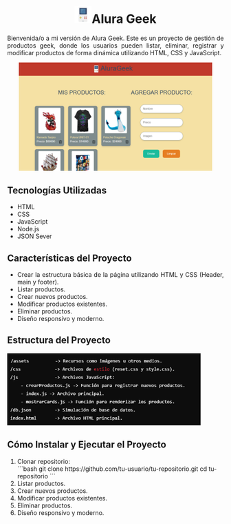 <h1 align = "center"><img src = "https://github.com/NinaGaZu/Challenge-AluraGeek/blob/main/assets/iconos/gameboygames.png"  width = 40px/>Alura Geek</h1>
<p align = "justify">Bienvenida/o a mi versión de Alura Geek. Este es un proyecto de gestión de productos geek, donde los usuarios pueden listar, eliminar, registrar y modificar productos de forma dinámica utilizando HTML, CSS y JavaScript.</p>
<div align = "center">
  <img src = "https://github.com/NinaGaZu/Challenge-AluraGeek/blob/main/assets/image_readme/AluraGeek.png"  width = 450px/>
</div>
<h2>Tecnologías Utilizadas</h2>
<ul>
  <li align="justify">HTML</li>
  <li align ="justify">CSS</li>
  <li align ="justify">JavaScript</li>
  <li align="justify">Node.js</li>
  <li align="justify">JSON Sever</li>
</ul>
<h2>Características del Proyecto</h2>
<ul>
  <li align = "justify">Crear la estructura básica de la página utilizando HTML y CSS (Header, main y footer).</li>
  <li align = "justify">Listar productos.</li>
  <li align = "justify">Crear nuevos productos.</li>
  <li align = "justify">Modificar productos existentes.</li>
  <li align = "justify">Eliminar productos.</li>
  <li align = "justify">Diseño responsivo y moderno.</li>
</ul>
<h2>Estructura del Proyecto</h2>
<img src = "https://github.com/NinaGaZu/Challenge-AluraGeek/blob/main/assets/image_readme/estructura.png"  width = 450px/>
<h2>Cómo Instalar y Ejecutar el Proyecto</h2>
<ol>
  <li align = "justify">Clonar repositorio:</li>
  ```bash
  git clone https://github.com/tu-usuario/tu-repositorio.git
  cd tu-repositorio
  ```
  
  <li align = "justify">Listar productos.</li>
  <li align = "justify">Crear nuevos productos.</li>
  <li align = "justify">Modificar productos existentes.</li>
  <li align = "justify">Eliminar productos.</li>
  <li align = "justify">Diseño responsivo y moderno.</li>
</ol>

